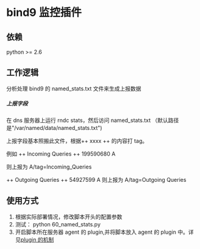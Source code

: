 bind9 监控插件
================================

依赖
--------------------------------
python >= 2.6

工作逻辑
--------------------------------
分析处理 bind9 的 named_stats.txt 文件来生成上报数据

##### 上报字段 #####

在 dns 服务器上运行 rndc stats，然后访问 named_stats.txt （默认路径是"/var/named/data/named_stats.txt")

上报字段基本照搬此文件，根据++ xxxx ++ 的内容打 tag。

例如
++ Incoming Queries ++
           199590680 A

则上报为 A/tag=Incoming_Queries

++ Outgoing Queries ++
            54927599 A
则上报为 A/tag=Outgoing Queries



使用方式
--------------------------------
1. 根据实际部署情况，修改脚本开头的配置参数
2. 测试： python 60_named_stats.py
3. 开启脚本所在服务器 agent 的 plugin,并将脚本放入 agent 的 plugin 中。详见[plugin 的机制](http://book.open-falcon.com/zh/philosophy/plugin.html)

